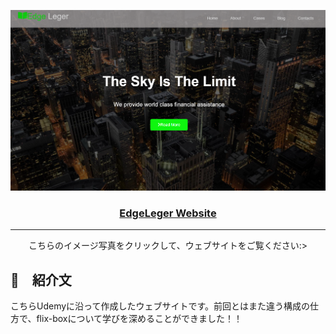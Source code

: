 <p align="center">
  <a href="https://arurukun.github.io/EdgeLedger-Website/" rel="noopener">
 <img src="./img/Screenshot (6).png" alt="Project logo"></a>
</p>

<h3 align="center"> <a href="https://arurukun.github.io/EdgeLedger-Website/"> EdgeLeger Website </a> </h3>

<div align="center">

</div>

---

<p align="center"> こちらのイメージ写真をクリックして、ウェブサイトをご覧ください:>
    <br> 
</p>

## 🧐　紹介文 <a name = "about"></a>
こちらUdemyに沿って作成したウェブサイトです。前回とはまた違う構成の仕方で、flix-boxについて学びを深めることができました！！

